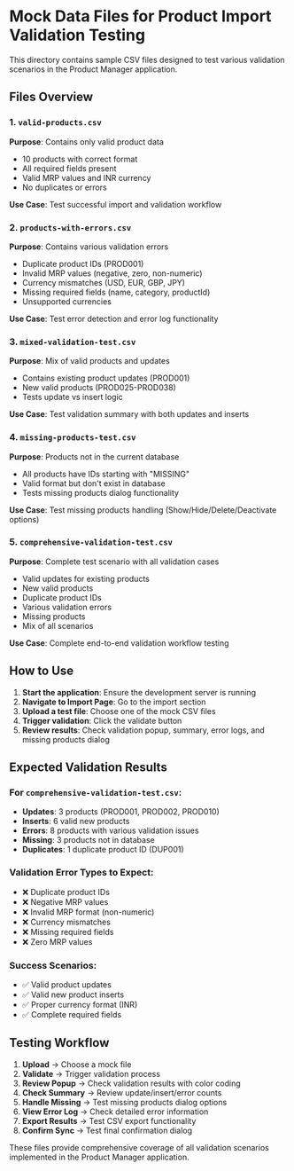 # Mock Data Files for Product Import Validation Testing

This directory contains sample CSV files designed to test various validation scenarios in the Product Manager application.

## Files Overview

### 1. `valid-products.csv`
**Purpose**: Contains only valid product data
- 10 products with correct format
- All required fields present
- Valid MRP values and INR currency
- No duplicates or errors

**Use Case**: Test successful import and validation workflow

### 2. `products-with-errors.csv`
**Purpose**: Contains various validation errors
- Duplicate product IDs (PROD001)
- Invalid MRP values (negative, zero, non-numeric)
- Currency mismatches (USD, EUR, GBP, JPY)
- Missing required fields (name, category, productId)
- Unsupported currencies

**Use Case**: Test error detection and error log functionality

### 3. `mixed-validation-test.csv`
**Purpose**: Mix of valid products and updates
- Contains existing product updates (PROD001)
- New valid products (PROD025-PROD038)
- Tests update vs insert logic

**Use Case**: Test validation summary with both updates and inserts

### 4. `missing-products-test.csv`
**Purpose**: Products not in the current database
- All products have IDs starting with "MISSING"
- Valid format but don't exist in database
- Tests missing products dialog functionality

**Use Case**: Test missing products handling (Show/Hide/Delete/Deactivate options)

### 5. `comprehensive-validation-test.csv`
**Purpose**: Complete test scenario with all validation cases
- Valid updates for existing products
- New valid products
- Duplicate product IDs
- Various validation errors
- Missing products
- Mix of all scenarios

**Use Case**: Complete end-to-end validation workflow testing

## How to Use

1. **Start the application**: Ensure the development server is running
2. **Navigate to Import Page**: Go to the import section
3. **Upload a test file**: Choose one of the mock CSV files
4. **Trigger validation**: Click the validate button
5. **Review results**: Check validation popup, summary, error logs, and missing products dialog

## Expected Validation Results

### For `comprehensive-validation-test.csv`:
- **Updates**: 3 products (PROD001, PROD002, PROD010)
- **Inserts**: 6 valid new products
- **Errors**: 8 products with various validation issues
- **Missing**: 3 products not in database
- **Duplicates**: 1 duplicate product ID (DUP001)

### Validation Error Types to Expect:
- ❌ Duplicate product IDs
- ❌ Negative MRP values
- ❌ Invalid MRP format (non-numeric)
- ❌ Currency mismatches
- ❌ Missing required fields
- ❌ Zero MRP values

### Success Scenarios:
- ✅ Valid product updates
- ✅ Valid new product inserts
- ✅ Proper currency format (INR)
- ✅ Complete required fields

## Testing Workflow

1. **Upload** → Choose a mock file
2. **Validate** → Trigger validation process
3. **Review Popup** → Check validation results with color coding
4. **Check Summary** → Review update/insert/error counts
5. **Handle Missing** → Test missing products dialog options
6. **View Error Log** → Check detailed error information
7. **Export Results** → Test CSV export functionality
8. **Confirm Sync** → Test final confirmation dialog

These files provide comprehensive coverage of all validation scenarios implemented in the Product Manager application.